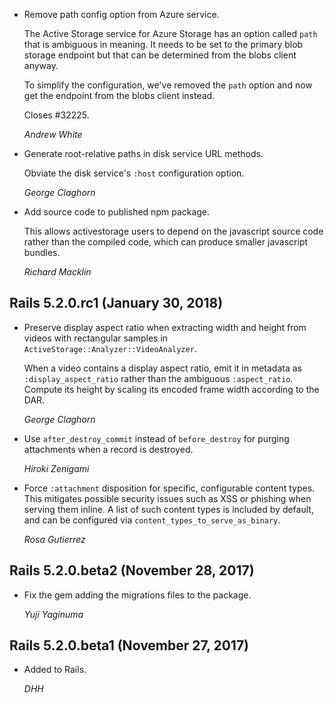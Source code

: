 *   Remove path config option from Azure service.

    The Active Storage service for Azure Storage has an option called `path`
    that is ambiguous in meaning. It needs to be set to the primary blob
    storage endpoint but that can be determined from the blobs client anyway.

    To simplify the configuration, we've removed the `path` option and
    now get the endpoint from the blobs client instead.

    Closes #32225.

    *Andrew White*

*   Generate root-relative paths in disk service URL methods.

    Obviate the disk service's `:host` configuration option.

    *George Claghorn*

*   Add source code to published npm package.

    This allows activestorage users to depend on the javascript source code
    rather than the compiled code, which can produce smaller javascript bundles.

    *Richard Macklin*


## Rails 5.2.0.rc1 (January 30, 2018) ##

*   Preserve display aspect ratio when extracting width and height from videos
    with rectangular samples in `ActiveStorage::Analyzer::VideoAnalyzer`.

    When a video contains a display aspect ratio, emit it in metadata as
    `:display_aspect_ratio` rather than the ambiguous `:aspect_ratio`. Compute
    its height by scaling its encoded frame width according to the DAR.

    *George Claghorn*

*   Use `after_destroy_commit` instead of `before_destroy` for purging
    attachments when a record is destroyed.

    *Hiroki Zenigami*

*   Force `:attachment` disposition for specific, configurable content types.
    This mitigates possible security issues such as XSS or phishing when
    serving them inline. A list of such content types is included by default,
    and can be configured via `content_types_to_serve_as_binary`.

    *Rosa Gutierrez*


## Rails 5.2.0.beta2 (November 28, 2017) ##

*   Fix the gem adding the migrations files to the package.

    *Yuji Yaginuma*


## Rails 5.2.0.beta1 (November 27, 2017) ##

*   Added to Rails.

    *DHH*
